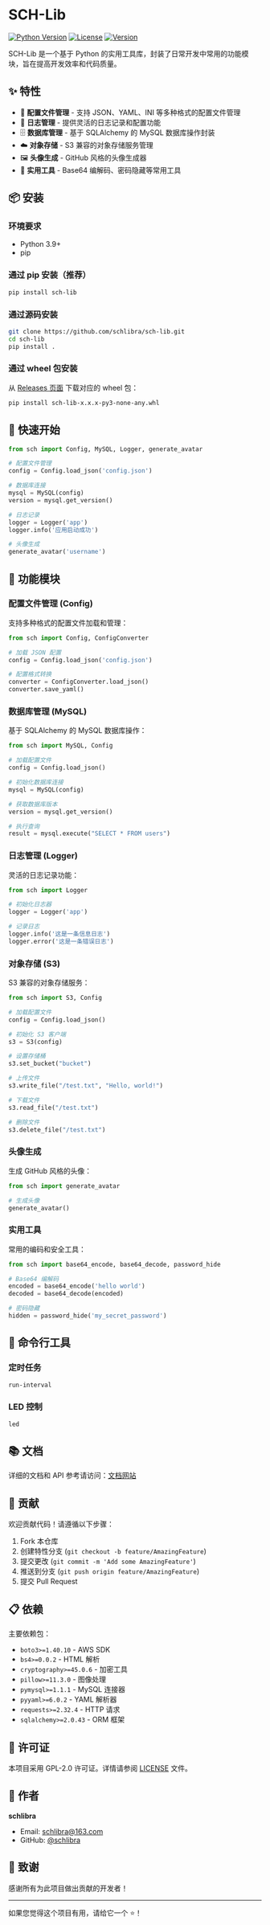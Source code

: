# SCH-Lib

[![Python Version](https://img.shields.io/badge/python-3.9+-blue.svg)](https://python.org)
[![License](https://img.shields.io/badge/license-MIT-green.svg)](LICENSE)
[![Version](https://img.shields.io/badge/version-1.0.1-orange.svg)](https://github.com/schlibra/sch-lib)

SCH-Lib 是一个基于 Python 的实用工具库，封装了日常开发中常用的功能模块，旨在提高开发效率和代码质量。

## ✨ 特性

- 🔧 **配置文件管理** - 支持 JSON、YAML、INI 等多种格式的配置文件管理
- 📝 **日志管理** - 提供灵活的日志记录和配置功能
- 🗄️ **数据库管理** - 基于 SQLAlchemy 的 MySQL 数据库操作封装
- ☁️ **对象存储** - S3 兼容的对象存储服务管理
- 🖼️ **头像生成** - GitHub 风格的头像生成器
- 🔐 **实用工具** - Base64 编解码、密码隐藏等常用工具

## 📦 安装

### 环境要求

- Python 3.9+
- pip

### 通过 pip 安装（推荐）

```bash
pip install sch-lib
```

### 通过源码安装

```bash
git clone https://github.com/schlibra/sch-lib.git
cd sch-lib
pip install .
```

### 通过 wheel 包安装

从 [Releases 页面](https://github.com/schlibra/sch-lib/releases) 下载对应的 wheel 包：

```bash
pip install sch-lib-x.x.x-py3-none-any.whl
```

## 🚀 快速开始

```python
from sch import Config, MySQL, Logger, generate_avatar

# 配置文件管理
config = Config.load_json('config.json')

# 数据库连接
mysql = MySQL(config)
version = mysql.get_version()

# 日志记录
logger = Logger('app')
logger.info('应用启动成功')

# 头像生成
generate_avatar('username')
```

## 📖 功能模块

### 配置文件管理 (Config)

支持多种格式的配置文件加载和管理：

```python
from sch import Config, ConfigConverter

# 加载 JSON 配置
config = Config.load_json('config.json')

# 配置格式转换
converter = ConfigConverter.load_json()
converter.save_yaml()
```

### 数据库管理 (MySQL)

基于 SQLAlchemy 的 MySQL 数据库操作：

```python
from sch import MySQL, Config

# 加载配置文件
config = Config.load_json()

# 初始化数据库连接
mysql = MySQL(config)

# 获取数据库版本
version = mysql.get_version()

# 执行查询
result = mysql.execute("SELECT * FROM users")
```

### 日志管理 (Logger)

灵活的日志记录功能：

```python
from sch import Logger

# 初始化日志器
logger = Logger('app')

# 记录日志
logger.info('这是一条信息日志')
logger.error('这是一条错误日志')
```

### 对象存储 (S3)

S3 兼容的对象存储服务：

```python
from sch import S3, Config

# 加载配置文件
config = Config.load_json()

# 初始化 S3 客户端
s3 = S3(config)

# 设置存储桶
s3.set_bucket("bucket")

# 上传文件
s3.write_file("/test.txt", "Hello, world!")

# 下载文件
s3.read_file("/test.txt")

# 删除文件
s3.delete_file("/test.txt")
```

### 头像生成

生成 GitHub 风格的头像：

```python
from sch import generate_avatar

# 生成头像
generate_avatar()
```

### 实用工具

常用的编码和安全工具：

```python
from sch import base64_encode, base64_decode, password_hide

# Base64 编解码
encoded = base64_encode('hello world')
decoded = base64_decode(encoded)

# 密码隐藏
hidden = password_hide('my_secret_password')
```

## 🔧 命令行工具

### 定时任务

```bash
run-interval
```

### LED 控制

```bash
led
```

## 📚 文档

详细的文档和 API 参考请访问：[文档网站](https://sch-lib.schhz.cn/)

## 🤝 贡献

欢迎贡献代码！请遵循以下步骤：

1. Fork 本仓库
2. 创建特性分支 (`git checkout -b feature/AmazingFeature`)
3. 提交更改 (`git commit -m 'Add some AmazingFeature'`)
4. 推送到分支 (`git push origin feature/AmazingFeature`)
5. 提交 Pull Request

## 📋 依赖

主要依赖包：

- `boto3>=1.40.10` - AWS SDK
- `bs4>=0.0.2` - HTML 解析
- `cryptography>=45.0.6` - 加密工具
- `pillow>=11.3.0` - 图像处理
- `pymysql>=1.1.1` - MySQL 连接器
- `pyyaml>=6.0.2` - YAML 解析器
- `requests>=2.32.4` - HTTP 请求
- `sqlalchemy>=2.0.43` - ORM 框架

## 📝 许可证

本项目采用 GPL-2.0 许可证。详情请参阅 [LICENSE](LICENSE) 文件。

## 👤 作者

**schlibra**

- Email: [schlibra@163.com](mailto:schlibra@163.com)
- GitHub: [@schlibra](https://github.com/schlibra)

## 🙏 致谢

感谢所有为此项目做出贡献的开发者！

---

如果您觉得这个项目有用，请给它一个 ⭐️！
